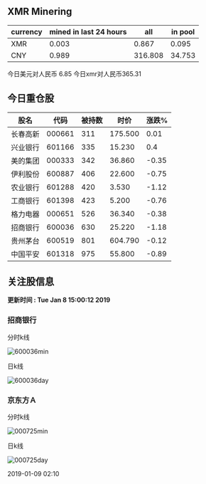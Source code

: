 ## XMR Minering

|currency|mined in last 24 hours|all|in pool|
|---|---|---|---|
|XMR|0.003|0.867|0.095|
|CNY|0.989|316.808|34.753|

今日美元对人民币 6.85	今日xmr对人民币365.31


## 今日重仓股 

|股名|代码|被持数|时价|涨跌%|
|---|---|---|---|---|
|长春高新|000661|311|175.500|0.01|
|兴业银行|601166|335|15.230|0.4|
|美的集团|000333|342|36.860|-0.35|
|伊利股份|600887|406|22.600|-0.75|
|农业银行|601288|420|3.530|-1.12|
|工商银行|601398|423|5.200|-0.76|
|格力电器|000651|526|36.340|-0.38|
|招商银行|600036|630|25.220|-1.18|
|贵州茅台|600519|801|604.790|-0.12|
|中国平安|601318|975|55.800|-0.89|

## 关注股信息
**更新时间 : Tue Jan  8 15:00:12 2019**
### 招商银行 
分时k线

![600036min](http://image.sinajs.cn/newchart/min/n/sh600036.gif)

日k线

![600036day](http://image.sinajs.cn/newchart/daily/n/sh600036.gif)

### 京东方Ａ 
分时k线

![000725min](http://image.sinajs.cn/newchart/min/n/sz000725.gif)

日k线

![000725day](http://image.sinajs.cn/newchart/daily/n/sz000725.gif)

2019-01-09 02:10